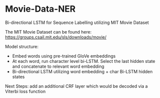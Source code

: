 # Movie-Data-NER
Bi-directional LSTM for Sequence Labelling utilizing MIT Movie Dataset

The MIT Movie Dataset can be found here: https://groups.csail.mit.edu/sls/downloads/movie/

Model structure:
  - Embed words using pre-trained GloVe embeddings
  - At each word, run character level bi-LSTM. Select the last hidden state and concatenate to relevant word embedding
  - Bi-directional LSTM utilizing word embedding + char Bi-LSTM hidden states

Next Steps: add an additional CRF layer which would be decoded via a Viterbi loss function
